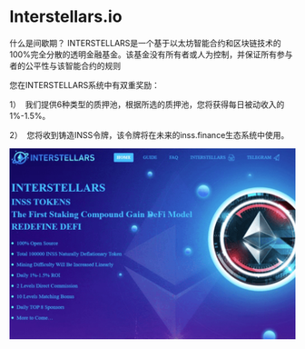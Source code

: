 # Interstellars.io

什么是间歇期？
INTERSTELLARS是一个基于以太坊智能合约和区块链技术的100%完全分散的透明金融基金。该基金没有所有者或人为控制，并保证所有参与者的公平性与该智能合约的规则

<p>您在INTERSTELLARS系统中有双重奖励：&nbsp;</p>
<p>1）&nbsp;&nbsp;我们提供6种类型的质押池，根据所选的质押池，您将获得每日被动收入的1%-1.5%。&nbsp;</p>
<p>2）&nbsp;&nbsp;您将收到铸造INSS令牌，该令牌将在未来的inss.finance生态系统中使用。</p>

![interstellarsio-dapp-high-risk-ethereum-image1_53505e4d97b050de41555d1d90110d65](interstellarsio-dapp-high-risk-ethereum-image1_53505e4d97b050de41555d1d90110d65.png)
